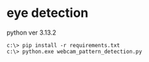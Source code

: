 # eye detection


python ver 3.13.2

```
c:\> pip install -r requirements.txt
c:\> python.exe webcam_pattern_detection.py

```
